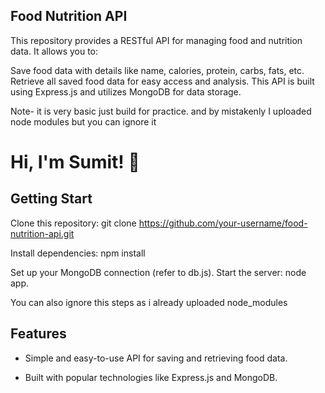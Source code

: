 
## Food Nutrition API

This repository provides a RESTful API for managing food and nutrition data. It allows you to:

Save food data with details like name, calories, protein, carbs, fats, etc.
Retrieve all saved food data for easy access and analysis.
This API is built using Express.js and utilizes MongoDB for data storage.

Note- it is very basic just build for practice. 
and by mistakenly I uploaded node modules but you can ignore it



# Hi, I'm Sumit! 👋


## Getting Start

Clone this repository: git clone https://github.com/your-username/food-nutrition-api.git

Install dependencies: npm install

Set up your MongoDB connection (refer to db.js).
Start the server: node app.

You can also ignore this steps as  i already uploaded node_modules


## Features

- Simple and easy-to-use API for saving and retrieving food data.

- Built with popular technologies like Express.js and MongoDB.



